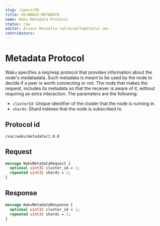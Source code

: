 ```yaml
---
slug: /specs/66
title: 66/WAKU2-METADATA
name: Waku Metadata Protocol
status: raw
editor: Alvaro Revuelta <alrevuelta@status.im>
contributors:
---
```


# Metadata Protocol

Waku specifies a req/resp protocol that provides information about the node's medatadata. Such metadata is meant to be used
by the node to decide if a peer is worth connecting or not. The node that makes the request, includes its metadata
so that the receiver is aware of it, without requiring an extra interaction. The parameters are the following:
* `clusterId`: Unique identifier of the cluster that the node is running in.
* `shards`: Shard indexes that the node is subscribed to.


## Protocol id

`/vac/waku/metadata/1.0.0`

## Request

```proto
message WakuMetadataRequest {
  optional uint32 cluster_id = 1;
  repeated uint32 shards = 2;
}
```

## Response

```proto
message WakuMetadataResponse {
  optional uint32 cluster_id = 1;
  repeated uint32 shards = 2;
}
```
